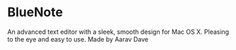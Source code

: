 # BlueNote
An advanced text editor with a sleek, smooth design for Mac OS X. Pleasing to the eye and easy to use.
Made by Aarav Dave
